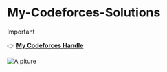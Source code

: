 # My-Codeforces-Solutions

> [!IMPORTANT]
> 👉 [**My Codeforces Handle**](https://codeforces.com/profile/abdullah.pro)

![A piture](https://myoctocat.com/assets/images/base-octocat.svg)